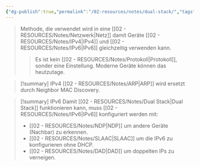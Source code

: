 ```yaml
---
{"dg-publish":true,"permalink":"/02-resources/notes/dual-stack/","tags":["netzwerk","netzwerk/ip/ipv4","netzwerk/ip/ipv6"],"updated":"2024-08-02T17:33:55.000+02:00"}
---
```


>Methode, die verwendet wird in eine [[02 - RESOURCES/Notes/Netzwerk\|Netz]] damit Geräte [[02 - RESOURCES/Notes/IPv4\|IPv4]] und [[02 - RESOURCES/Notes/IPv6\|IPv6]] gleichzeitig verwenden kann.
>>Es ist kein [[02 - RESOURCES/Notes/Protokoll\|Protokoll]], sonder eine Einstellung. Moderne Geräte können das heutzutage.

>[!summary] IPv4
>[[02 - RESOURCES/Notes/ARP\|ARP]] wird ersetzt durch Neighbor MAC Discovery.

>[!summary] IPv6
>Damit [[02 - RESOURCES/Notes/Dual Stack\|Dual Stack]] funktionieren kann, muss [[02 - RESOURCES/Notes/IPv6\|IPv6]]  konfiguriert werden mit:
>- [[02 - RESOURCES/Notes/NDP\|NDP]] um andere Geräte (Nachbar) zu erkennen.
>- [[02 - RESOURCES/Notes/SLAAC\|SLAAC]] um die IPv6 zu konfigurieren ohne DHCP.
>- [[02 - RESOURCES/Notes/DAD\|DAD]] um doppelten IPs zu verneigen.

